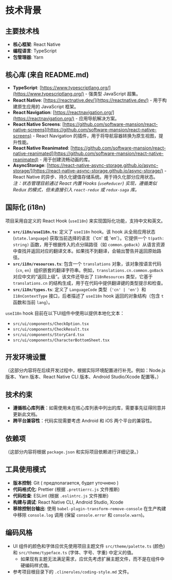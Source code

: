 # 技术背景

## 主要技术栈

- **核心框架**: React Native
- **编程语言**: TypeScript
- **包管理器**: Yarn

## 核心库 (来自 README.md)

- **TypeScript**: [https://www.typescriptlang.org/](https://www.typescriptlang.org/) - 强类型 JavaScript 超集。
- **React Native**: [https://reactnative.dev/](https://reactnative.dev/) - 用于构建原生应用的 JavaScript 框架。
- **React Navigation**: [https://reactnavigation.org/](https://reactnavigation.org/) - 应用导航解决方案。
- **React Native Screens**: [https://github.com/software-mansion/react-native-screens](https://github.com/software-mansion/react-native-screens) - React Navigation 的插件，用于将导航容器转换为原生视图，提升性能。
- **React Native Reanimated**: [https://github.com/software-mansion/react-native-reanimated](https://github.com/software-mansion/react-native-reanimated) - 用于创建流畅动画的库。
- **AsyncStorage**: [https://react-native-async-storage.github.io/async-storage/](https://react-native-async-storage.github.io/async-storage/) - React Native 的异步、持久化键值存储系统。用于持久化部分应用状态。
  _注：状态管理目前通过 React 内置 Hooks (`useReducer`) 实现，遵循类似 Redux 的模式，但未直接引入 `react-redux` 或 `redux-saga` 库。_

## 国际化 (i18n)

项目采用自定义的 React Hook (`useI18n`) 来实现国际化功能，支持中文和英文。

- **`src/i18n/useI18n.ts`**: 定义了 `useI18n` hook。该 hook 从全局应用状态 (`state.language`) 获取当前选择的语言（'cn' 或 'en'）。它提供一个 `t(path: string)` 函数，用于根据传入的点分隔路径（如 `common.goBack`）从语言资源中查找并返回对应的翻译文本。如果找不到翻译，会输出警告并返回原始路径。
- **`src/i18n/resources.ts`**: 包含一个 `translations` 对象，该对象按语言代码（`cn`, `en`）组织嵌套的翻译字符串。例如，`translations.cn.common.goBack` 对应中文的“返回上级”。该文件还导出了 `I18nResources` 类型，它基于 `translations.cn` 的结构生成，用于在代码中提供翻译键的类型提示和检查。
- **`src/i18n/types.ts`**: 定义了 `LanguageCode` 类型（`'cn' | 'en'`）和 `I18nContextType` 接口，后者描述了 `useI18n` hook 返回的对象结构（包含 `t` 函数和当前 `lang`）。

`useI18n` hook 目前在以下UI组件中使用以提供本地化文本：

- `src/ui/components/CheckOption.tsx`
- `src/ui/components/CheckResult.tsx`
- `src/ui/components/StoryCard.tsx`
- `src/ui/components/CharacterBottomSheet.tsx`

## 开发环境设置

（这部分内容将在后续开发过程中，根据实际环境配置进行补充。例如：Node.js 版本、Yarn 版本、React Native CLI 版本、Android Studio/Xcode 配置等。）

## 技术约束

- **遵循核心库列表**：如需使用未在核心库列表中列出的库，需要事先征得同意并更新此文档。
- **跨平台兼容性**：代码实现需要考虑 Android 和 iOS 两个平台的兼容性。

## 依赖项

（这部分内容将根据 `package.json` 和实际项目依赖进行详细记录。）

## 工具使用模式

- **版本控制**: Git ( предполагается, будет уточнено )
- **代码格式化**: Prettier (根据 `.prettierrc.js` 文件推断)
- **代码检查**: ESLint (根据 `.eslintrc.js` 文件推断)
- **构建与调试**: React Native CLI, Android Studio, Xcode
- **移除控制台输出**: 使用 `babel-plugin-transform-remove-console` 在生产构建中移除 `console.log` 调用 (保留 `console.error` 和 `console.warn`)。

## 编码风格

- UI 组件的颜色和字体应优先使用项目主题文件 `src/theme/palette.ts` (颜色) 和 `src/theme/typeface.ts` (字体、字号、字重) 中定义的值。
  - 如果现有主题无法满足需求，应优先考虑扩展主题文件，而不是在组件中硬编码样式值。
- 参考项目根目录下的 `.clinerules/coding-style.md` 文件。

